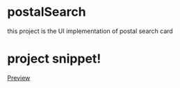# postalSearch

this project is the UI implementation of postal search card

# project snippet!
[Preview](preview.jpg)